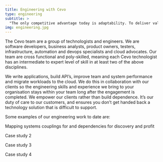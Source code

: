 ```yaml
---
title: Engineering with Cevo
type: engineering
subtitle: >
  "The only competitive advantage today is adaptability. To deliver valuable new concepts and solutions faster than your competitors, organisations need the ability to rapidly deploy code to production, and then iterate based on customer feedback".
img: engineering.jpg
---
```



The Cevo team are a group of technologists and engineers. We are software developers, business analysts, product owners, testers, infrastructure, automation and devops specialists and cloud advocates. Our team are cross functional and poly-skilled, meaning each Cevo technologist has an intermediate to expert level of skill in at least two of the above disciplines.

We write applications, build API’s, improve team and system performance and migrate workloads to the cloud. We do this in collaboration with our clients so the engineering skills and experience we bring to your organisation stays within your team long after the engagement is completed. We empower our clients rather than build dependence. It’s our duty of care to our customers, and ensures you don’t get handed back a technology solution that is difficult to support.

Some examples of our engineering work to date are: Mapping systems couplings for and dependencies for discovery and profit
Case study 2
Case study 3
Case study 4



